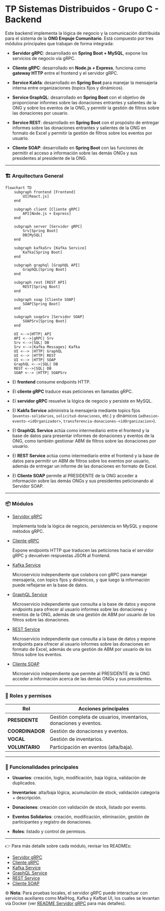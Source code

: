 # TP Sistemas Distribuidos - Grupo C - Backend

Este backend implementa la lógica de negocio y la comunicación distribuida para el sistema de la **ONG Empuje Comunitario**.
Está compuesto por tres módulos principales que trabajan de forma integrada:

- **Servidor gRPC**: desarrollado en **Spring Boot + MySQL**, expone los servicios de negocio vía gRPC.

- **Cliente gRPC**: desarrollado en **Node.js + Express**, funciona como **gateway HTTP** entre el frontend y el servidor gRPC.

- **Service Kakfa**: desarrollado en **Spring Boot** para manejar la mensajería interna entre organizaciones (topics fijos y dinámicos).

- **Service GraphQL**: desarrollado en **Spring Boot** con el objetivo de proporcionar informes sobre las donaciones entrantes y salientes de la ONG y sobre los eventos de la ONG, y permitir la gestión de filtros sobre las donaciones por usuario.

- **Service REST**: desarrollado en **Spring Boot** con el propósito de entregar informes sobre las donaciones entrantes y salientes de la ONG en formato de Excel y permitir la gestión de filtros sobre los eventos por usuario.

- **Cliente SOAP**: desarrollado en **Spring Boot** con las funciones de permitir el acceso a información sobre las demás ONGs y sus presidentes al presidente de la ONG.

---

### 🏗️ **Arquitectura General**

```mermaid
flowchart TD
    subgraph frontend [Frontend]
        UI[React.js]
    end

    subgraph client [Cliente gRPC]
        API[Node.js + Express]
    end

    subgraph server [Servidor gRPC]
        Srv[Spring Boot]
        DB[MySQL]
    end

    subgraph kafkaSrv [Kafka Service]
        Kafka[Spring Boot]
    end

    subgraph graphql [GraphQL API]
        GraphQL[Spring Boot]
    end

    subgraph rest [REST API]
        REST[Spring Boot]
    end

    subgraph soap [Cliente SOAP]
        SOAP[Spring Boot]
    end

    subgraph soapSrv [Servidor SOAP]
        SOAPSrv[Spring Boot]
    end

    UI <-->|HTTP| API
    API <-->|gRPC| Srv
    Srv <-->|SQL| DB
    Srv <-->|Kafka Messages| Kafka
    UI <--> |HTTP| GraphQL
    UI <--> |HTTP| REST
    UI <--> |HTTP| SOAP
    GraphQL <-->|SQL| DB
    REST <-->|SQL| DB
    SOAP <--> |HTTP| SOAPSrv
```

- El **frontend** consume endpoints HTTP.

- El **cliente gRPC** traduce esas peticiones en llamadas gRPC.

- El **servidor gRPC** resuelve la lógica de negocio y persiste en MySQL.

- El **Kakfa Service** administra la mensajería mediante topics fijos (`eventos-solidarios`, `solicitud-donaciones`, etc.) y dinámicos (`adhesion-evento-<idOrganizador>`, `transferencia-donaciones-<idOrganizacion>`).

- El **GraphQL Service** actúa como intermediario entre el frontend y la base de datos para presentar informes de donaciones y eventos de la ONG, como también gestionar ABM de filtros sobre las donaciones por usuario.

- El **REST Service** actúa como intermediario entre el frontend y la base de datos para permitir un ABM de filtros sobre los eventos por usuario, además de entregar un informe de las donaciones en formato de Excel.

- El **Cliente SOAP** permite al PRESIDENTE de la ONG acceder a información sobre las demás ONGs y sus presidentes peticionando al Servidor SOAP.

---

### 📦 **Módulos**

- [Servidor gRPC](./grpc_server/README.md)

  Implementa toda la lógica de negocio, persistencia en MySQL y expone métodos gRPC.

- [Cliente gRPC](./grpc_client/README.md)

  Expone endpoints HTTP que traducen las peticiones hacia el servidor gRPC y devuelven respuestas JSON al frontend.

- [Kafka Service](./kakfa_service/README.md)

  Microservicio independiente que colabora con gRPC para manejar mensajería, con topics fijos y dinámicos, y que luego la información puede reflejarse en la base de datos.

- [GraphQL Service](./graphql_service/README.md)

  Microservicio independiente que consulta a la base de datos y expone endpoints para ofrecer al usuario informes sobre las donaciones y eventos de la ONG, además de una gestión de ABM por usuario de los filtros sobre las donaciones.

- [REST Service](./rest_service/README.md)

  Microservicio independiente que consulta a la base de datos y expone endpoints para ofrecer al usuario informes sobre las donaciones en formato de Excel, además de una gestión de ABM por usuario de los filtros sobre los eventos.

- [Cliente SOAP](./soap_service/README.md)

  Microservicio independiente que permite al PRESIDENTE de la ONG acceder a información acerca de las  demás ONGs y sus presidentes.

---

### 👥 **Roles y permisos**

| Rol             | Acciones principales                                             |
| --------------- | ---------------------------------------------------------------- |
| **PRESIDENTE**  | Gestión completa de usuarios, inventarios, donaciones y eventos. |
| **COORDINADOR** | Gestión de donaciones y eventos.                                 |
| **VOCAL**       | Gestión de inventarios.                                          |
| **VOLUNTARIO**  | Participación en eventos (alta/baja).                            |

---

### 📌 **Funcionalidades principales**

- **Usuarios**: creación, login, modificación, baja lógica, validación de duplicados.

- **Inventarios**: alta/baja lógica, acumulación de stock, validación categoría + descripción.

- **Donaciones**: creación con validación de stock, listado por evento.

- **Eventos Solidarios**: creación, modificación, eliminación, gestión de participantes y registro de donaciones.

- **Roles**: listado y control de permisos.

---

👉 Para más detalle sobre cada módulo, revisar los READMEs:

- [Servidor gRPC](./grpc_server/README.md)
- [Cliente gRPC](./grpc_client/README.md)
- [Kafka Service](./kakfa_service/README.md)
- [GraphQL Service](./graphql_service/README.md)
- [REST Service](./rest_service/README.md)
- [Cliente SOAP](./soap_service/README.md)

⚙️ **Nota**: Para pruebas locales, el servidor gRPC puede interactuar con servicios auxiliares como MailHog, Kafka y Kafbat UI, los cuales se levantan vía Docker (ver [README Servidor gRPC](./grpc_server/README.md) para más detalles).
